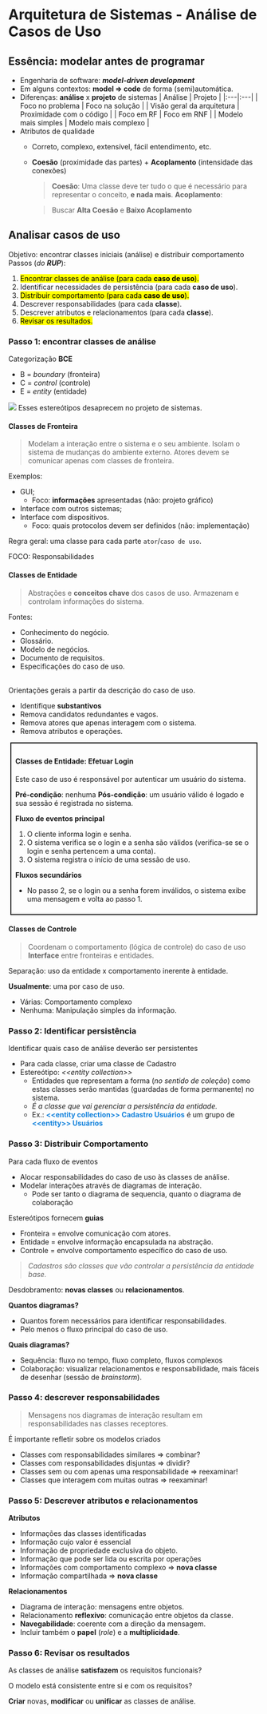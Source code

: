# Arquitetura de Sistemas - Análise de Casos de Uso
## Essência: modelar antes de programar
- Engenharia de software: ***model-driven development***
- Em alguns contextos: **model => code** de forma (semi)automática.
- Diferenças: **análise** x **projeto** de sistemas
    | Análise | Projeto |
    |:---|:---|
    | Foco no problema | Foco na solução |
    | Visão geral da arquitetura | Proximidade com o código |
    | Foco em RF | Foco em RNF |
    | Modelo mais simples | Modelo mais complexo |
- Atributos de qualidade
    - Correto, complexo, extensível, fácil entendimento, etc.
    - **Coesão** (proximidade das partes) + **Acoplamento** (intensidade das conexões)
        > **Coesão**: Uma classe deve ter tudo o que é necessário para representar o conceito, **e nada mais**.
        > **Acoplamento**:

        > Buscar **Alta Coesão** e **Baixo Acoplamento**

## Analisar casos de uso
Objetivo: encontrar classes iniciais (análise) e distribuir comportamento
Passos (_do **RUP**_):
1. <mark>Encontrar classes de análise (para cada **caso de uso**).</mark>
2. Identificar necessidades de persistência (para cada **caso de uso**).
3. <mark>Distribuir comportamento (para cada **caso de uso**).</mark>
4. Descrever responsabilidades (para cada **classe**).
5. Descrever atributos e relacionamentos (para cada **classe**).
6. <mark>Revisar os resultados.</mark>

### Passo 1: encontrar classes de análise
Categorização **BCE**
- B = _boundary_ (fronteira)
- C = _control_ (controle)
- E = _entity_ (entidade)

![](https://www.visual-paradigm.com/servlet/editor-content/guide/uml-unified-modeling-language/robustness-analysis-tutorial/sites/7/2019/08/robustness-analysis-diagram-symbols.png)
Esses estereótipos desaprecem no projeto de sistemas.

<h4>Classes de Fronteira</h4>

> Modelam a interação entre o sistema e o seu ambiente. Isolam o sistema de mudanças do ambiente externo. Atores devem se comunicar apenas com classes de fronteira.

Exemplos:
- GUI;
    - Foco: **informações** apresentadas (não: projeto gráfico)
- Interface com outros sistemas;
- Interface com dispositivos.
    - Foco: quais protocolos devem ser definidos (não: implementação)

Regra geral: uma classe para cada parte `ator`/`caso de uso`.

FOCO: Responsabilidades

<h4>Classes de Entidade</h4>

> Abstrações e **conceitos chave** dos casos de uso. Armazenam e controlam informações do sistema.

Fontes:
- Conhecimento do negócio.
- Glossário.
- Modelo de negócios.
- Documento de requisitos.
- Especificações do caso de uso.
<br><br>

Orientações gerais a partir da descrição do caso de uso.
- Identifique **substantivos**
- Remova candidatos redundantes e vagos.
- Remova atores que apenas interagem com o sistema.
- Remova atributos e operações.

<div style="border: 2px solid; padding: 8px; margin: 4px;">
<h4>Classes de Entidade: Efetuar Login</h4>

Este caso de uso é responsável por autenticar um usuário do sistema.

**Pré-condição**: nenhuma
**Pós-condição**: um usuário válido é logado e sua sessão é registrada no sistema.

**Fluxo de eventos principal**
1. O cliente informa login e senha.
2. O sistema verifica se o login e a senha são válidos (verifica-se se o login e senha pertencem a uma conta).
3. O sistema registra o início de uma sessão de uso.

**Fluxos secundários**
- No passo 2, se o login ou a senha forem inválidos, o sistema exibe uma mensagem e volta ao passo 1.
</div>

<h4>Classes de Controle</h4>

> Coordenam o comportamento (lógica de controle) do caso de uso **Interface** entre fronteiras e entidades.

Separação: uso da entidade x comportamento inerente à entidade.

**Usualmente**: uma por caso de uso.
- Várias: Comportamento complexo
- Nenhuma: Manipulação simples da informação.

### Passo 2: Identificar persistência
Identificar quais caso de análise deverão ser persistentes
- Para cada classe, criar uma classe de Cadastro
- Estereótipo: _<\<entity collection>>_
    - Entidades que representam a forma (_no sentido de coleção_) como estas classes serão mantidas (guardadas de forma permanente) no sistema.
    - _É a classe que vai gerenciar a persistência da entidade._
    - Ex.: <font color='#1583dc'>**<\<entity collection>> Cadastro Usuários**</font> é um grupo de <font color='#1583dc'>**<\<entity>> Usuários**</font>

### Passo 3: Distribuir Comportamento
Para cada fluxo de eventos
- Alocar responsabilidades do caso de uso às classes de análise.
- Modelar interações através de diagramas de interação.
    - Pode ser tanto o diagrama de sequencia, quanto o diagrama de colaboração

Estereótipos fornecem **guias**
- Fronteira = envolve comunicação com atores.
- Entidade = envolve informação encapsulada na abstração.
- Controle = envolve comportamento específico do caso de uso.

> _Cadastros são classes que vão controlar a persistência da entidade base._

Desdobramento: **novas classes** ou **relacionamentos**.

**Quantos diagramas?**
- Quantos forem necessários para identificar responsabilidades.
- Pelo menos o fluxo principal do caso de uso.

**Quais diagramas?**
- Sequência: fluxo no tempo, fluxo completo, fluxos complexos
- Colaboração: visualizar relacionamentos e responsabilidade, mais fáceis de desenhar (sessão de _brainstorm_).

### Passo 4: descrever responsabilidades
> Mensagens nos diagramas de interação resultam em responsabilidades nas classes receptores.

É importante refletir sobre os modelos criados
- Classes com responsabilidades similares => combinar?
- Classes com responsabilidades disjuntas => dividir?
- Classes sem ou com apenas uma responsabilidade => reexaminar!
- Classes que interagem com muitas outras => reexaminar!

### Passo 5: Descrever atributos e relacionamentos
**Atributos**
- Informações das classes identificadas
- Informação cujo valor é essencial
- Informação de propriedade exclusiva do objeto.
- Informação que pode ser lida ou escrita por operações
- Informações com comportamento complexo => **nova classe**
- Informação compartilhada => **nova classe**

**Relacionamentos**
- Diagrama de interação: mensagens entre objetos.
- Relacionamento **reflexivo**: comunicação entre objetos da classe.
- **Navegabilidade**: coerente com a direção da mensagem.
- Incluir também o **papel** (_role_) e a **multiplicidade**.

### Passo 6: Revisar os resultados
As classes de análise **satisfazem** os requisitos funcionais?

O modelo está consistente entre si e com os requisitos?

**Criar** novas, **modificar** ou **unificar** as classes de análise.
